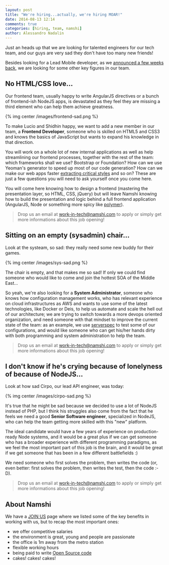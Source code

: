 ```yaml
---
layout: post
title: "We're hiring...actually, we're hiring MOAR!"
date: 2014-08-13 12:14
comments: true
categories: [hiring, team, namshi]
author: Alessandro Nadalin
---
```


Just an heads up that we are looking for talented
engineers for our tech team, and our guys are very
sad they don't have too many new friends!

<!-- more -->

Besides looking for a Lead Mobile developer, as we
[announced a few weeks back](/blog/2014/06/03/like-android-and-ios-lets-change-shopping-in-the-middle-east-together/),
we are looking for some other key figures in our team.

## No HTML/CSS love...

Our frontend team, usually happy to write AngularJS
directives or a bunch of frontend-ish NodeJS apps,
is devastated as they feel they are missing a third
element who can help them achieve greatness.

{% img center /images/frontend-sad.png %}

To make Lucio and Shidhin happy, we want to add a new
member in our team, a **Frontend Developer**, someone who
is skilled on HTML5 and CSS3 and knows the basics of
JavaScript but wants to expand his knowledge in that
direction.

You will work on a whole lot of new internal applications
as well as help streamlining our frontend processes, together
with the rest of the team: which frameworks shall we use? Bootstrap or
Foundation? How can we use Yeoman's generator to speed up
most of our code generation? How can we make our web apps
faster [extracting critical styles](https://github.com/addyosmani/critical)
and so on? These are just a few questions you will need to
ask yourself once you come here.

You will come here knowing how to design a frontend (mastering
the presentation layer, so HTML, CSS, jQuery) but will leave Namshi
knowing how to build the presentation and logic behind a full
frontend application (AngularJS, Node or something more spicy
like [polymer](http://www.polymer-project.org/)).

> Drop us an email at work-in-tech@namshi.com to apply or simply
> get more informations about this job opening!

## Sitting on an empty (sysadmin) chair...

Look at the systeam, so sad: they really
need some new buddy for their games.

{% img center /images/sys-sad.png %}

The chair is empty, and that makes me so sad! If only
we could find someone who would like to come and join
the hottest SOA of the Middle East...

So yeah, we're also looking for a **System Administrator**,
someone who knows how configuration management works,
who has relevant experience on cloud infrastructures as
AWS and wants to use some of the latest technologies, like
Docker or Deis, to help us automate and scale the hell out
of our architecture; we are trying to switch towards a more
devops oriented organization, and need someone with that
mindset to improve the current state of the team: as an example,
we use [serverspec](http://serverspec.org/) to test some of
our configurations, and would like someone who can get his/her
hands dirty with both programming and system administration
to help the team.

> Drop us an email at work-in-tech@namshi.com to apply or simply
> get more informations about this job opening!

## I don't know if he's crying because of lonelyness of because of NodeJS...

Look at how sad Cirpo, our lead API engineer, was
today:

{% img center /images/cirpo-sad.png %}

It's true that he might be sad because we decided
to use a lot of NodeJS instead of PHP, but I
think his struggles also come from the fact that he feels
we need a good **Senior Software engineer**, specialized in
NodeJS, who can help the team getting more skilled with
this "new" platform.

The ideal candidate would have a few years of experience
on production-ready Node systems, and it would be a great
plus if we can get someone who has a broader experience
with different programming paradigms, as we feel the most
important part of this job is the brain, and it would be great
if we get someone that has been in a few different battlefields :)

We need someone who first solves the problem, then writes the
code (or, even better: first solves the problem, then writes the
test, then the code :-D).

> Drop us an email at work-in-tech@namshi.com to apply or simply
> get more informations about this job opening!

## About Namshi

We have a [JOIN US](/join-us) page where we listed some of the key
benefits in working with us, but to recap the most important ones:

* we offer competitive salaries
* the environment is great, young and people are passionate
* the office is 1m away from the metro station
* flexible working hours
* being paid to write [Open Source code](https://github.com/namshi)
* cakes! cakes! cakes!


